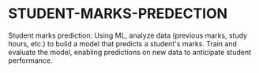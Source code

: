 # STUDENT-MARKS-PREDECTION
Student marks prediction: Using ML, analyze data (previous marks, study hours, etc.) to build a model that predicts a student's marks. Train and evaluate the model, enabling predictions on new data to anticipate student performance.
